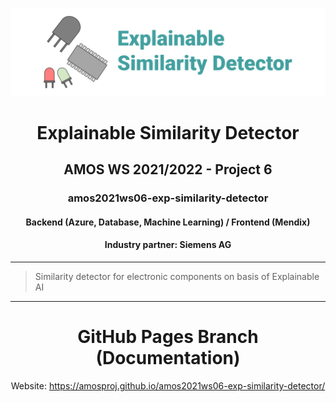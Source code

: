 <img 
  alt="Banner"
  src="./images/AMOS-Banner.svg">

<h1 align="center">Explainable Similarity Detector</h1>
<h2 align="center">AMOS WS 2021/2022 - Project 6</h2>
<h3 align="center">amos2021ws06-exp-similarity-detector</h3>
<h4 align="center">Backend (Azure, Database, Machine Learning) / Frontend (Mendix)</h4>
<h4 align="center">Industry partner: Siemens AG</h4>

---

> Similarity detector for electronic components on basis of Explainable AI

---

<div align="center">

# GitHub Pages Branch (Documentation)

Website: https://amosproj.github.io/amos2021ws06-exp-similarity-detector/

</div>
